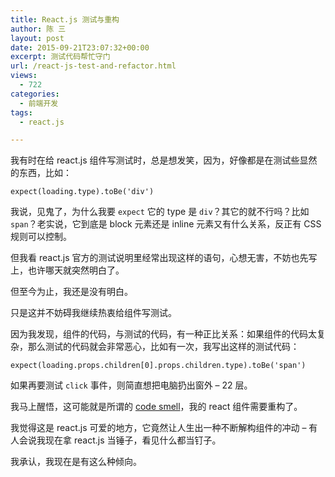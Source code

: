 ```yaml
---
title: React.js 测试与重构
author: 陈 三
layout: post
date: 2015-09-21T23:07:32+00:00
excerpt: 测试代码帮忙守门
url: /react-js-test-and-refactor.html
views:
  - 722
categories:
  - 前端开发
tags:
  - react.js

---
```

我有时在给 react.js 组件写测试时，总是想发笑，因为，好像都是在测试些显然的东西，比如：

    expect(loading.type).toBe('div')
    

我说，见鬼了，为什么我要 `expect` 它的 type 是 `div`？其它的就不行吗？比如 `span`？老实说，它到底是 block 元素还是 inline 元素又有什么关系，反正有 CSS 规则可以控制。

但我看 react.js 官方的测试说明里经常出现这样的语句，心想无害，不妨也先写上，也许哪天就突然明白了。

但至今为止，我还是没有明白。

只是这并不妨碍我继续热衷给组件写测试。

因为我发现，组件的代码，与测试的代码，有一种正比关系：如果组件的代码太复杂，那么测试的代码就会非常恶心，比如有一次，我写出这样的测试代码：

    expect(loading.props.children[0].props.children.type).toBe('span')
    

如果再要测试 `click` 事件，则简直想把电脑扔出窗外 &#8211; 22 层。

我马上醒悟，这可能就是所谓的 [code smell][1]，我的 react 组件需要重构了。

我觉得这是 react.js 可爱的地方，它竟然让人生出一种不断解构组件的冲动 &#8211; 有人会说我现在拿 react.js 当锤子，看见什么都当钉子。

我承认，我现在是有这么种倾向。

 [1]: https://en.wikipedia.org/wiki/Code_smell